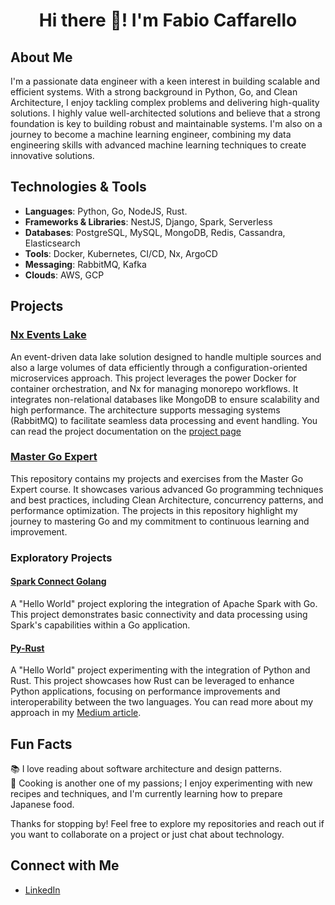 <h1 align="center">Hi there 👋! I'm Fabio Caffarello</h1>

## About Me
I'm a passionate data engineer with a keen interest in building scalable and efficient systems. With a strong background in Python, Go, and Clean Architecture, I enjoy tackling complex problems and delivering high-quality solutions. I highly value well-architected solutions and believe that a strong foundation is key to building robust and maintainable systems. I'm also on a journey to become a machine learning engineer, combining my data engineering skills with advanced machine learning techniques to create innovative solutions.

## Technologies & Tools
- **Languages**: Python, Go, NodeJS, Rust.
- **Frameworks & Libraries**: NestJS, Django, Spark, Serverless
- **Databases**: PostgreSQL, MySQL, MongoDB, Redis, Cassandra, Elasticsearch  
- **Tools**: Docker, Kubernetes, CI/CD, Nx, ArgoCD
- **Messaging**: RabbitMQ, Kafka
- **Clouds**: AWS, GCP


## Projects
### [Nx Events Lake](https://github.com/FabioCaffarello/nx-events-lake)
An event-driven data lake solution designed to handle multiple sources and also a large volumes of data efficiently through a configuration-oriented microservices approach. This project leverages the power Docker for container orchestration, and Nx for managing monorepo workflows. It integrates non-relational databases like MongoDB to ensure scalability and high performance. The architecture supports messaging systems (RabbitMQ) to facilitate seamless data processing and event handling. You can read the project documentation on the [project page](https://fabiocaffarello.github.io/nx-events-lake/)


### [Master Go Expert](https://github.com/FabioCaffarello/master-go-expert)
This repository contains my projects and exercises from the Master Go Expert course. It showcases various advanced Go programming techniques and best practices, including Clean Architecture, concurrency patterns, and performance optimization. The projects in this repository highlight my journey to mastering Go and my commitment to continuous learning and improvement.

### Exploratory Projects

#### [Spark Connect Golang](https://github.com/FabioCaffarello/spark-connect-golang)
A "Hello World" project exploring the integration of Apache Spark with Go. This project demonstrates basic connectivity and data processing using Spark's capabilities within a Go application.

#### [Py-Rust](https://github.com/FabioCaffarello/py-rust)
A "Hello World" project experimenting with the integration of Python and Rust. This project showcases how Rust can be leveraged to enhance Python applications, focusing on performance improvements and interoperability between the two languages. You can read more about my approach in my [Medium article](https://fabio-caffarello.medium.com/optimizing-python-applications-with-rust-a-practical-approach-f900d38a3959).


## Fun Facts
📚 I love reading about software architecture and design patterns.  
🍳 Cooking is another one of my passions; I enjoy experimenting with new recipes and techniques, and I'm currently learning how to prepare Japanese food.


Thanks for stopping by! Feel free to explore my repositories and reach out if you want to collaborate on a project or just chat about technology.

## Connect with Me
- [LinkedIn](https://www.linkedin.com/in/fabio-caffarello/)